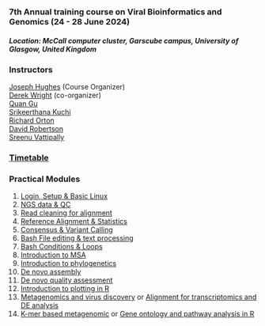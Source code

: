 ### **7th Annual training course on Viral Bioinformatics and Genomics (24 - 28 June 2024)**
##### **Location: McCall computer cluster, Garscube campus, University of Glasgow, United Kingdom**

### Instructors

[Joseph Hughes](https://www.gla.ac.uk/schools/infectionimmunity/staff/josephhughes/) (Course Organizer) \
[Derek Wright](https://www.gla.ac.uk/schools/infectionimmunity/staff/derekwright/) (co-organizer) \
[Quan Gu](https://www.gla.ac.uk/schools/infectionimmunity/staff/quangu/) \
[Srikeerthana Kuchi](https://www.gla.ac.uk/schools/infectionimmunity/staff/srikeerthanakuchi/) \
[Richard Orton](https://www.gla.ac.uk/schools/infectionimmunity/staff/richardorton/) \
[David Robertson](https://www.gla.ac.uk/schools/infectionimmunity/staff/davidrobertson/) \
[Sreenu Vattipally](https://www.gla.ac.uk/schools/infectionimmunity/staff/sreenuvattipally/)


### [Timetable](/images/TimetableProposal.pdf)

### Practical Modules
1. [Login, Setup & Basic Linux](docs/Basic_Linux.md)
2. [NGS data & QC](docs/NGS_data.md)
3. [Read cleaning for alignment](docs/Read_cleaning.md)
4. [Reference Alignment & Statistics](docs/ReferenceAlignment.md)
5. [Consensus & Variant Calling](docs/VariantCalling.md)
6. [Bash File editing & text processing](docs/textFormatting.md)
7. [Bash Conditions & Loops](docs/conditions_loops.md)
8. [Introduction to MSA](docs/MSA.md)
9. [Introduction to phylogenetics](docs/Phylogenetics.md)
10. [De novo assembly](docs/DeNovoPracticals.md)
11. [De novo quality assessment](docs/QualityAssessment.md)
12. [Introduction to plotting in R](docs/plottingR.md)
14. [Metagenomics and virus discovery](docs/Metagenomics.md) or [Alignment for transcriptomics and DE analysis](docs/Transcriptomics.md)
15. [K-mer based metagenomic](docs/KmerMetagenomics.md) or [Gene ontology and pathway analysis in R](docs/GeneOntologyPathway.md)
